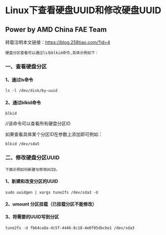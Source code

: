 # Linux下查看硬盘UUID和修改硬盘UUID

## Power by AMD China FAE Team

转载注明本文链接：<https://blog.258tiao.com/?id=4>

```note
硬盘分区查看可以通过ls与blkid命令,具体示例如下：
```

### 一、查看硬盘分区

#### 1、通过ls命令

`ls -l /dev/disk/by-uuid`
    
#### 2、通过blkid命令

`blkid`

//该命令可以查看所有硬盘分区ID

如果查看具体某个分区ID在参数上添加即可例如：

`blkid /dev/sda5`


### 二、修改硬盘分区UUID

```note
下面示例如何新建与修改UUID。
```

#### 1、新建和改变分区的UUID

`sudo uuidgen | xargs tune2fs /dev/sda3 -U`

#### 2、umount 分区挂载（已挂载分区不能修改）

#### 3、将需要的UUID写到分区
`tune2fs -U fb64ca8a-dc5f-4446-8c18-4e0f05dbcbe1 /dev/sda3`

